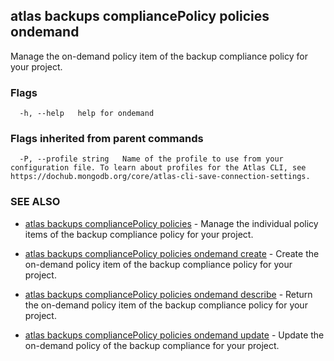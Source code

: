 ## atlas backups compliancePolicy policies ondemand

Manage the on-demand policy item of the backup compliance policy for your project.






### Flags

```
  -h, --help   help for ondemand

```


### Flags inherited from parent commands

```
  -P, --profile string   Name of the profile to use from your configuration file. To learn about profiles for the Atlas CLI, see https://dochub.mongodb.org/core/atlas-cli-save-connection-settings.

```

### SEE ALSO


* [atlas backups compliancePolicy policies](atlas_backups_compliancePolicy_policies.md)	- Manage the individual policy items of the backup compliance policy for your project.

* [atlas backups compliancePolicy policies ondemand create](atlas_backups_compliancePolicy_policies_ondemand_create.md)	- Create the on-demand policy item of the backup compliance policy for your project.

* [atlas backups compliancePolicy policies ondemand describe](atlas_backups_compliancePolicy_policies_ondemand_describe.md)	- Return the on-demand policy item of the backup compliance policy for your project.

* [atlas backups compliancePolicy policies ondemand update](atlas_backups_compliancePolicy_policies_ondemand_update.md)	- Update the on-demand policy of the backup compliance for your project.



